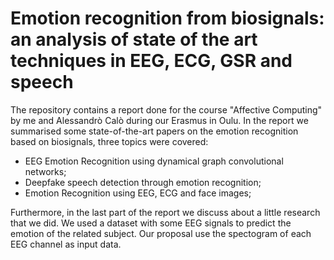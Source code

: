 # Emotion recognition from biosignals: an analysis of state of the art techniques in EEG, ECG, GSR and speech
The repository contains a report done for the course "Affective Computing" by me and Alessandrò Calò during our Erasmus in Oulu.
In the report we summarised some state-of-the-art papers on the emotion recognition based on biosignals, three topics were covered:
* EEG Emotion Recognition using dynamical graph convolutional networks;
* Deepfake speech detection through emotion recognition;
* Emotion Recognition using EEG, ECG and face images;

Furthermore, in the last part of the report we discuss about a little research that we did. We used a dataset with some EEG signals to predict the emotion of the related subject. Our proposal use the spectogram of each EEG channel as input data.
